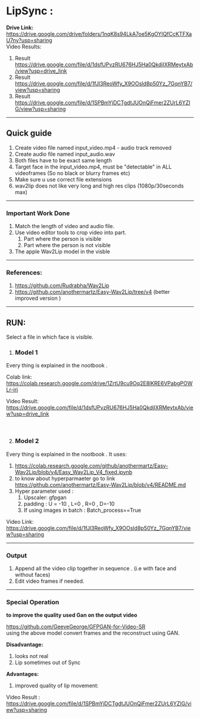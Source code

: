 # LipSync :

**Drive Link:**
https://drive.google.com/drive/folders/1nqK8s94LkA7oe5KgOYIQfCcKTFXaU7ny?usp=sharing
<br>
Video Results:
1. Result   https://drive.google.com/file/d/1dsfUPvzRU676HJ5Ha0QkdjIXRMeytxAb/view?usp=drive_link
2. Result   https://drive.google.com/file/d/1fJl3ReoWfy_X9OOsId8p50Yz_7GqnYB7/view?usp=sharing
3. Result   https://drive.google.com/file/d/1SPBmYjDCTgdtJUOnQiFmer2ZUrL6YZIG/view?usp=sharing

<hr>

## **Quick guide**
1. Create video file named input_video.mp4 - audio track removed
2. Create audio file named input_audio.wav 
3. Both files have to be exact same length
4. Target face in the input_video.mp4, must be "detectable" in ALL videoframes (So no black or blurry frames etc)
5. Make sure u use correct file extensions
6. wav2lip does not like very long and high res clips (1080p/30seconds max)

<hr>

### **Important Work Done**
1. Match the length of video and audio file. 
2. Use video editor tools to crop video into part.
    1. Part where the person is visible 
    2. Part where the person is not visible 
3. The apple Wav2Lip model in the visble 

<hr>

### **References:**
1. https://github.com/Rudrabha/Wav2Lip
2. https://github.com/anothermartz/Easy-Wav2Lip/tree/v4 
(better improved version )

<hr>

## **RUN**:

Select a file in which face is visible. 


1. ### **Model 1**
Every thing is explained in the nootbook .

Colab link: 
https://colab.research.google.com/drive/1ZrtU9cu9Oq2E8lKRE6VPabgPOWLr-iri

Video Result:
https://drive.google.com/file/d/1dsfUPvzRU676HJ5Ha0QkdjIXRMeytxAb/view?usp=drive_link

<br>

2. ### **Model 2**
Every thing is explained in the nootbook .
It uses:  
1. https://colab.research.google.com/github/anothermartz/Easy-Wav2Lip/blob/v4/Easy_Wav2Lip_V4_fixed.ipynb
2. to know about hyperparmaeter go to link https://github.com/anothermartz/Easy-Wav2Lip/blob/v4/README.md
3. Hyper parameter used : 
    1. Upscaler: gfpgan
    2. padding : U = -10 , L=0 , R=0 , D=-10
    3. If using images in batch : Batch_process==True



Video Link: 
https://drive.google.com/file/d/1fJl3ReoWfy_X9OOsId8p50Yz_7GqnYB7/view?usp=sharing

<hr>

### **Output**
1. Append all the video clip together in sequence . (i.e with face and without faces)
2. Edit video frames if needed.

<hr>

### **Special Operation**

**to improve the quality used Gan on the output video**

https://github.com/GeeveGeorge/GFPGAN-for-Video-SR
<br>
using the above model convert frames and the reconstruct using GAN.

**Disadvantage:**
1.  looks not real
2.  Lip sometimes out of Sync

**Advantages:**
1. improved quality of lip movement:

Video Result :
https://drive.google.com/file/d/1SPBmYjDCTgdtJUOnQiFmer2ZUrL6YZIG/view?usp=sharing




